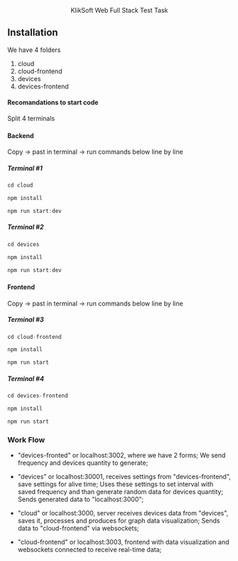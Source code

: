 <p align="center"> 
    KlikSoft Web Full Stack Test Task
</p>

## Installation

We have 4 folders

1. cloud
2. cloud-frontend
3. devices
4. devices-frontend

#### Recomandations to start code

Split 4 terminals

#### Backend 　

Copy -> past in terminal -> run
commands below line by line

##### Terminal #1

```javascript
cd cloud

npm install

npm run start:dev
```

##### Terminal #2

```javascript
cd devices

npm install

npm run start:dev
```

#### Frontend 　

Copy -> past in terminal -> run
commands below line by line

##### Terminal #3

```javascript
cd cloud-frontend

npm install

npm run start
```

##### Terminal #4

```javascript
cd devices-frontend

npm install

npm run start
```

### Work Flow

- "devices-fronted" or localhost:3002, where we have 2 forms; We send frequency and devices quantity to generate;

- "devices" or localhost:30001, receives settings from "devices-frontend", save settings for alive time; Uses these settings
  to set interval with saved frequency and than generate random data for devices quantity; Sends generated data to "localhost:3000";

- "cloud" or localhost:3000, server receives devices data from "devices", saves it, processes and produces for graph data visualization; Sends data to "cloud-frontend" via websockets;

- "cloud-frontend" or localhost:3003, frontend with data visualization and websockets connected to receive real-time data;
